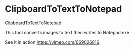 # ClipboardToTextToNotepad
ClipboardToTextToNotepad

This tool converts images to text then writes to Notepad.exe

See it in action
https://vimeo.com/669026816

